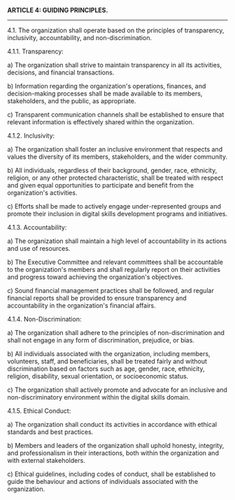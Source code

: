 **ARTICLE 4: GUIDING PRINCIPLES.**

---

4.1. The organization shall operate based on the principles of transparency, inclusivity, accountability, and non-discrimination.

4.1.1. Transparency:

a) The organization shall strive to maintain transparency in all its activities, decisions, and financial transactions.
 
b) Information regarding the organization's operations, finances, and decision-making processes shall be made available to its members, stakeholders, and the public, as appropriate. 

c) Transparent communication channels shall be established to ensure that relevant information is effectively shared within the organization.

4.1.2. Inclusivity:

a) The organization shall foster an inclusive environment that respects and values the diversity of its members, stakeholders, and the wider community. 

b) All individuals, regardless of their background, gender, race, ethnicity, religion, or any other protected characteristic, shall be treated with respect and given equal opportunities to participate and benefit from the organization's activities. 

c) Efforts shall be made to actively engage under-represented groups and promote their inclusion in digital skills development programs and initiatives.

4.1.3. Accountability:

a) The organization shall maintain a high level of accountability in its actions and use of resources. 

b) The Executive Committee and relevant committees shall be accountable to the organization's members and shall regularly report on their activities and progress toward achieving the organization's objectives. 

c) Sound financial management practices shall be followed, and regular financial reports shall be provided to ensure transparency and accountability in the organization's financial affairs.

4.1.4. Non-Discrimination:

a) The organization shall adhere to the principles of non-discrimination and shall not engage in any form of discrimination, prejudice, or bias. 

b) All individuals associated with the organization, including members, volunteers, staff, and beneficiaries, shall be treated fairly and without discrimination based on factors such as age, gender, race, ethnicity, religion, disability, sexual orientation, or socioeconomic status. 

c) The organization shall actively promote and advocate for an inclusive and non-discriminatory environment within the digital skills domain.

4.1.5. Ethical Conduct:

a) The organization shall conduct its activities in accordance with ethical standards and best practices. 

b) Members and leaders of the organization shall uphold honesty, integrity, and professionalism in their interactions, both within the organization and with external stakeholders. 

c) Ethical guidelines, including codes of conduct, shall be established to guide the behaviour and actions of individuals associated with the organization.

